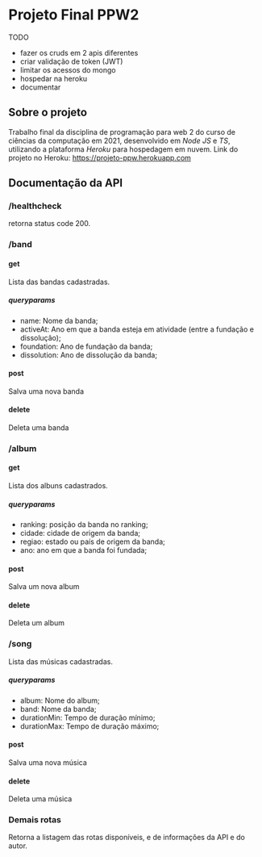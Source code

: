 # Projeto Final PPW2

TODO

-   fazer os cruds em 2 apis diferentes
-   criar validação de token (JWT)
-   limitar os acessos do mongo
-   hospedar na heroku
-   documentar

## Sobre o projeto

Trabalho final da disciplina de programação para web 2 do curso de ciências da computação em 2021, desenvolvido em _Node JS_ e _TS_, utilizando a plataforma _Heroku_ para hospedagem em nuvem.
Link do projeto no Heroku: https://projeto-ppw.herokuapp.com

## Documentação da API

### /healthcheck

retorna status code 200.

### /band

#### get

Lista das bandas cadastradas.

##### queryparams

-   name: Nome da banda;
-   activeAt: Ano em que a banda esteja em atividade (entre a fundação e dissolução);
-   foundation: Ano de fundação da banda;
-   dissolution: Ano de dissolução da banda;

#### post

Salva uma nova banda

#### delete

Deleta uma banda

### /album

#### get

Lista dos albuns cadastrados.

##### queryparams

-   ranking: posição da banda no ranking;
-   cidade: cidade de origem da banda;
-   regiao: estado ou país de origem da banda;
-   ano: ano em que a banda foi fundada;

#### post

Salva um nova album

#### delete

Deleta um album

### /song

Lista das músicas cadastradas.

##### queryparams

-   album: Nome do album;
-   band: Nome da banda;
-   durationMin: Tempo de duração mínimo;
-   durationMax: Tempo de duração máximo;

#### post

Salva uma nova música

#### delete

Deleta uma música

### Demais rotas

Retorna a listagem das rotas disponíveis, e de informações da API e do autor.
